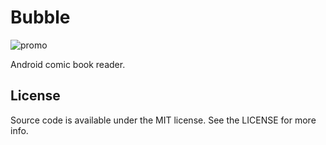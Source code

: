 # Bubble

![promo](https://raw.githubusercontent.com/nkanaev/bubble/master/art/promo.jpg)

Android comic book reader.

## License

Source code is available under the MIT license. See the LICENSE for more info.